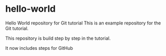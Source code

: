 # hello-world
Hello World repository for Git tutorial
This is an example repository for the Git tutorial.

This repository is build step by step in the tutorial.

It now includes steps for GitHub
